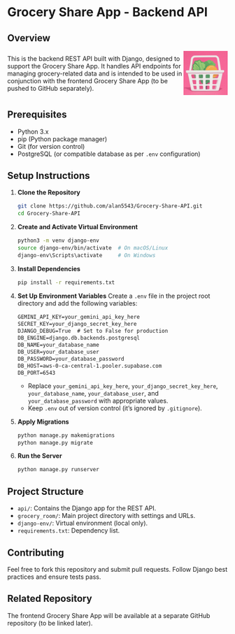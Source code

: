 # Grocery Share App - Backend API



## Overview  
<div style="display: flex; align-items: center;">
  <div style="flex: 4;">
    This is the backend REST API built with Django, designed to support the Grocery Share App. It handles API endpoints for managing grocery-related data and is intended to be used in conjunction with the frontend Grocery Share App (to be pushed to GitHub separately).
  </div>
  <div style="flex: 1; text-align: right;">
    <img src="appIcon.jpg" alt="Grocery Share App Icon" width="150">
  </div>
</div>

## Prerequisites  
- Python 3.x  
- pip (Python package manager)  
- Git (for version control)  
- PostgreSQL (or compatible database as per `.env` configuration)  

## Setup Instructions  

1. **Clone the Repository**
   ```bash
   git clone https://github.com/alan5543/Grocery-Share-API.git
   cd Grocery-Share-API
   ```

2. **Create and Activate Virtual Environment**
   ```bash
   python3 -m venv django-env
   source django-env/bin/activate  # On macOS/Linux
   django-env\Scripts\activate     # On Windows
   ```

3. **Install Dependencies**
   ```bash
   pip install -r requirements.txt
   ```

4. **Set Up Environment Variables**
   Create a `.env` file in the project root directory and add the following variables:
   ```
   GEMINI_API_KEY=your_gemini_api_key_here
   SECRET_KEY=your_django_secret_key_here
   DJANGO_DEBUG=True  # Set to False for production
   DB_ENGINE=django.db.backends.postgresql
   DB_NAME=your_database_name
   DB_USER=your_database_user
   DB_PASSWORD=your_database_password
   DB_HOST=aws-0-ca-central-1.pooler.supabase.com
   DB_PORT=6543
   ```
   - Replace `your_gemini_api_key_here`, `your_django_secret_key_here`, `your_database_name`, `your_database_user`, and `your_database_password` with appropriate values.
   - Keep `.env` out of version control (it’s ignored by `.gitignore`).

5. **Apply Migrations**
   ```bash
   python manage.py makemigrations
   python manage.py migrate
   ```

6. **Run the Server**
   ```bash
   python manage.py runserver
   ```

## Project Structure
- `api/`: Contains the Django app for the REST API.
- `grocery_room/`: Main project directory with settings and URLs.
- `django-env/`: Virtual environment (local only).
- `requirements.txt`: Dependency list.

## Contributing
Feel free to fork this repository and submit pull requests. Follow Django best practices and ensure tests pass.

## Related Repository
The frontend Grocery Share App will be available at a separate GitHub repository (to be linked later).